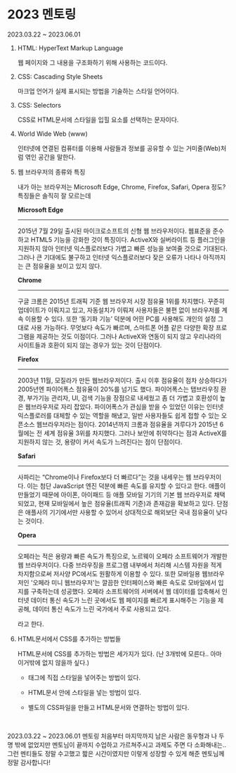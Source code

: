 # 2023 멘토링 
2023.03.22 ~ 2023.06.01


1. HTML: HyperText Markup Language

    웹 페이지와 그 내용을 구조화하기 위해 사용하는 코드이다.

2. CSS: Cascading Style Sheets

    마크업 언어가 실제 표시되는 방법을 기술하는 스타일 언어이다.

3. CSS: Selectors

    CSS로 HTML문서에 스타일을 입힐 요소를 선택하는 문자이다.

4. World Wide Web (www)

    인터넷에 연결된 컴퓨터를 이용해 사람들과 정보를 공유할 수 있는 거미줄(Web)처럼 엮인 공간을 말한다.

5. 웹 브라우저의 종류와 특징

    내가 아는 브라우저는 Microsoft Edge, Chrome, Firefox, Safari, Opera 정도? 특징들은 솔직히 잘 모르는데
    <br>

    **Microsoft Edge**
    <hr>
    2015년 7월 29일 출시된 마이크로소프트의 신형 웹 브라우저이다. 웹표준을 준수하고 HTML5 기능을 강화한 것이 특징이다. ActiveX와 실버라이트 등 플러그인을 지원하지 않아 인터넷 익스플로러보다 가볍고 빠른 성능을 보여줄 것으로 기대된다. 그러나 큰 기대에도 불구하고 인터넷 익스플로러보다 잦은 오류가 나타나 아직까지는 큰 점유율을 보이고 있지 않다.
    <br>

    **Chrome**
    <hr>
    구글 크롬은 2015년 트래픽 기준 웹 브라우저 시장 점유율 1위를 차지했다. 꾸준히 업데이트가 이뤄지고 있고, 자동설치가 이뤄져 사용자들은 불편 없이 브라우저를 계속 이용할 수 있다. 또한 ‘동기화 기능’ 덕분에 어떤 PC를 사용해도 개인의 설정 그대로 사용 가능하다. 무엇보다 속도가 빠르며, 스마트폰 어플 같은 다양한 확장 프로그램을 제공하는 것도 이점이다. 그러나 ActiveX와 연동이 되지 않고 우리나라의 사이트들과 호환이 되지 않는 경우가 있는 것이 단점이다.
    <br>

    **Firefox**
    <hr>
    2003년 11월, 모질라가 만든 웹브라우저이다. 출시 이후 점유율이 점차 상승하다가 2005년엔 파이어폭스 점유율이 20%를 넘기도 했다. 파이어폭스는 탭브라우징 환경, 부가기능 관리자, UI, 검색 기능을 장점으로 내세웠고 좀 더 가볍고 호환성이 높은 웹브라우저로 자리 잡았다. 파이어폭스가 관심을 받을 수 있었던 이유는 인터넷 익스플로러를 대체할 수 있는 역할을 해냈고, 일반 사용자들도 쉽게 접할 수 있는 오픈소스 웹브라우저라는 점이다. 2014년까지 크롬과 점유율을 겨루다가 2015년 6월에는 전 세계 점유율 3위를 차지했다. 그러나 보안에 취약하다는 점과 ActiveX를 지원하지 않는 것, 용량이 커서 속도가 느려진다는 점이 단점이다.
    <br>

    **Safari**
    <hr>
    사파리는 “Chrome이나 Firefox보다 더 빠르다”는 것을 내세우는 웹 브라우저이다. 이는 첨단 JavaScript 엔진 덕분에 빠른 속도를 유지할 수 있다고 한다. 애플이 만들었기 때문에 아이폰, 아이패드 등 애플 모바일 기기의 기본 웹 브라우저로 채택되었고, 현재 모바일에서 높은 점유율(트래픽 기준)과 존재감을 확보하고 있다. 단점은 애플사의 기기에서만 사용할 수 있어서 상대적으로 해외보단 국내 점유율이 낮다는 것이다.
    <br>

    **Opera**
    <hr>
    오페라는 적은 용량과 빠른 속도가 특징으로, 노르웨이 오페라 소프트웨어가 개발한 웹 브라우저이다. 다중 브라우징을 프로그램 내부에서 처리해 시스템 자원을 적게 차지함으로써 저사양 PC에서도 원활하게 이용할 수 있다. 또한 모바일용 웹브라우저인 '오페라 미니 웹브라우저'는 깔끔한 인터페이스와 빠른 속도로 모바일에서 입지를 구축하는데 성공했다. 오페라 소프트웨어의 서버에서 웹 데이터를 압축해서 인터넷 데이터 통신 속도가 느린 곳에서도 웹 페이지를 빠르게 표시해주는 기능을 제공해, 데이터 통신 속도가 느린 국가에서 주로 사용되고 있다.
    <br>
    
    라고 한다.

6. HTML문서에서 CSS를 추가하는 방법들
   <br>

   HTML문서에 CSS를 추가하는 방법은 세가지가 있다. (난 3개밖에 모른다.. 아마 이거밖에 없지 않을까 싶다.)
   <br>
   
   * 태그에 직접 스타일을 넣어주는 방법이 있다.

   * HTML문서 안에 스타일을 넣는 방법이 있다.

   * 별도의 CSS파일을 만들고 HTML문서와 연결하는 방법이 있다.

    <br>
    
2023.03.22 ~ 2023.06.01 멘토링 처음부터 마지막까지 남은 사람은 동우형과 나 두 명 밖에 없었지만 멘토님이 끝까지 수업하고 가르쳐주시고
과제도 주면 다 소화해내는.. 그런 멘티들도 정말 수고했고
짧은 시간이였지만 이렇게 성장할 수 있게 해준 멘토님께 정말 감사합니다!
